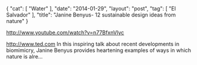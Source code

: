{
   "cat": [
      "Water"
   ],
   "date": "2014-01-29",
   "layout": "post",
   "tag": [
      "El Salvador"
   ],
   "title": "Janine Benyus- 12 sustainable design ideas from nature"
}

http://www.youtube.com/watch?v=n77BfxnVlyc  

http://www.ted.com In this inspiring talk about recent developments in biomimicry, Janine Benyus provides heartening examples of ways in which nature is alre...